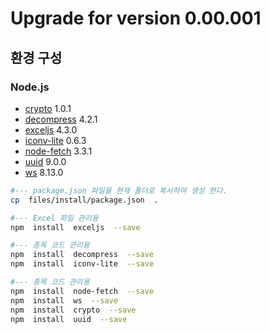 # Upgrade for version 0.00.001

  

## 환경 구성

  

### Node.js

- [crypto](https://www.npmjs.com/package/crypto) 1.0.1
- [decompress](https://www.npmjs.com/package/decompress) 4.2.1
- [exceljs](https://www.npmjs.com/package/exceljs) 4.3.0
- [iconv-lite](https://www.npmjs.com/package/iconv-lite) 0.6.3
- [node-fetch](https://www.npmjs.com/package/node-fetch) 3.3.1
- [uuid](https://www.npmjs.com/package/uuid) 9.0.0
- [ws](https://www.npmjs.com/package/ws) 8.13.0

```bash
#--- package.json 파일을 현재 폴더로 복사하여 생성 한다.
cp  files/install/package.json  .

#--- Excel 파일 관리용
npm  install  exceljs  --save

#--- 종목 코드 관리용
npm  install  decompress  --save
npm  install  iconv-lite  --save

#--- 종목 코드 관리용
npm  install  node-fetch  --save
npm  install  ws  --save
npm  install  crypto  --save
npm  install  uuid  --save
```

  

